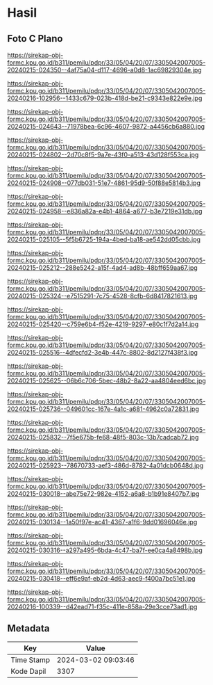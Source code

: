 # Hasil

## Foto C Plano

https://sirekap-obj-formc.kpu.go.id/b311/pemilu/pdpr/33/05/04/20/07/3305042007005-20240215-024350--4af75a04-d117-4696-a0d8-1ac69829304e.jpg

https://sirekap-obj-formc.kpu.go.id/b311/pemilu/pdpr/33/05/04/20/07/3305042007005-20240216-102956--1433c679-023b-418d-be21-c9343e822e9e.jpg

https://sirekap-obj-formc.kpu.go.id/b311/pemilu/pdpr/33/05/04/20/07/3305042007005-20240215-024643--71978bea-6c96-4607-9872-a4456cb6a880.jpg

https://sirekap-obj-formc.kpu.go.id/b311/pemilu/pdpr/33/05/04/20/07/3305042007005-20240215-024802--2d70c8f5-9a7e-43f0-a513-43d128f553ca.jpg

https://sirekap-obj-formc.kpu.go.id/b311/pemilu/pdpr/33/05/04/20/07/3305042007005-20240215-024908--077db031-51e7-4861-95d9-50f88e5814b3.jpg

https://sirekap-obj-formc.kpu.go.id/b311/pemilu/pdpr/33/05/04/20/07/3305042007005-20240215-024958--e836a82a-e4b1-4864-a677-b3e7219e31db.jpg

https://sirekap-obj-formc.kpu.go.id/b311/pemilu/pdpr/33/05/04/20/07/3305042007005-20240215-025105--5f5b6725-194a-4bed-ba18-ae542dd05cbb.jpg

https://sirekap-obj-formc.kpu.go.id/b311/pemilu/pdpr/33/05/04/20/07/3305042007005-20240215-025212--288e5242-a15f-4ad4-ad8b-48bff659aa67.jpg

https://sirekap-obj-formc.kpu.go.id/b311/pemilu/pdpr/33/05/04/20/07/3305042007005-20240215-025324--e7515291-7c75-4528-8cfb-6d8417821613.jpg

https://sirekap-obj-formc.kpu.go.id/b311/pemilu/pdpr/33/05/04/20/07/3305042007005-20240215-025420--c759e6b4-f52e-4219-9297-e80c1f7d2a14.jpg

https://sirekap-obj-formc.kpu.go.id/b311/pemilu/pdpr/33/05/04/20/07/3305042007005-20240215-025516--4dfecfd2-3e4b-447c-8802-8d2127f438f3.jpg

https://sirekap-obj-formc.kpu.go.id/b311/pemilu/pdpr/33/05/04/20/07/3305042007005-20240215-025625--06b6c706-5bec-48b2-8a22-aa4804eed6bc.jpg

https://sirekap-obj-formc.kpu.go.id/b311/pemilu/pdpr/33/05/04/20/07/3305042007005-20240215-025736--049601cc-167e-4a1c-a681-4962c0a72831.jpg

https://sirekap-obj-formc.kpu.go.id/b311/pemilu/pdpr/33/05/04/20/07/3305042007005-20240215-025832--7f5e675b-fe68-48f5-803c-13b7cadcab72.jpg

https://sirekap-obj-formc.kpu.go.id/b311/pemilu/pdpr/33/05/04/20/07/3305042007005-20240215-025923--78670733-aef3-486d-8782-4a01dcb0648d.jpg

https://sirekap-obj-formc.kpu.go.id/b311/pemilu/pdpr/33/05/04/20/07/3305042007005-20240215-030018--abe75e72-982e-4152-a6a8-b1b91e8407b7.jpg

https://sirekap-obj-formc.kpu.go.id/b311/pemilu/pdpr/33/05/04/20/07/3305042007005-20240215-030134--1a50f97e-ac41-4367-a1f6-9dd01696046e.jpg

https://sirekap-obj-formc.kpu.go.id/b311/pemilu/pdpr/33/05/04/20/07/3305042007005-20240215-030316--a297a495-6bda-4c47-ba7f-ee0ca4a8498b.jpg

https://sirekap-obj-formc.kpu.go.id/b311/pemilu/pdpr/33/05/04/20/07/3305042007005-20240215-030418--eff6e9af-eb2d-4d63-aec9-f400a7bc51e1.jpg

https://sirekap-obj-formc.kpu.go.id/b311/pemilu/pdpr/33/05/04/20/07/3305042007005-20240216-100339--d42ead71-f35c-411e-858a-29e3cce73ad1.jpg


## Metadata

| Key        | Value               |
| ---------- | ------------------- |
| Time Stamp | 2024-03-02 09:03:46 |
| Kode Dapil | 3307                |



